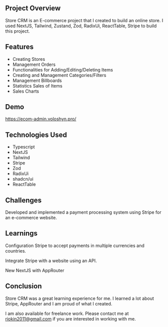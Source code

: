 ## Project Overview

Store CRM is an E-commerce project that I created to build an online store. I used NextJS, Tailwind, Zustand, Zod, RadixUi, ReactTable, Stripe to build this project.

## Features

* Creating Stores
* Management Orders
* Functionalities for Adding/Editing/Deleting Items
* Creating and Management Categories/Filters
* Management Billboards
* Statistics Sales of Items
* Sales Charts


## Demo

https://ecom-admin.voloshyn.pro/

## Technologies Used

* Typescript
* NextJS
* Tailwind
* Stripe
* Zod
* RadixUi
* shadcn/ui
* ReactTable

## Challenges

Developed and implemented a payment processing system using Stripe for an e-commerce website.

## Learnings

Configuration Stripe to accept payments in multiple currencies and countries.

Integrate Stripe with a website using an API.

New NextJS with AppRouter

## Conclusion

Store CRM was a great learning experience for me. I learned a lot about Stripe, AppRouter and I am proud of what I created.

I am also available for freelance work. Please contact me at riokin2011@gmail.com if you are interested in working with me.